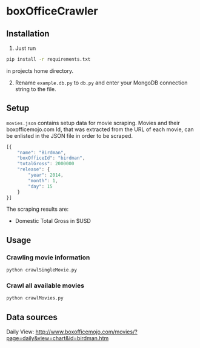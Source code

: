 # boxOfficeCrawler

## Installation

1) Just run 

```bash
pip install -r requirements.txt
```

in projects home directory.

2) Rename `example.db.py` to `db.py` and enter your MongoDB connection string to the file.

## Setup

`movies.json` contains setup data for movie scraping. Movies and their boxofficemojo.com Id, that was extracted from the URL of each movie, can be enlisted in the JSON file in order to be scraped.

```javascript
[{
	"name": "Birdman",
	"boxOfficeId": "birdman",
	"totalGross": 2000000
	"release": {
		"year": 2014,
		"month": 1,
		"day": 15
    }
}]
```

The scraping results are:

* Domestic Total Gross in $USD

## Usage

### Crawling movie information

```python
python crawlSingleMovie.py
```

### Crawl all available movies

```python
python crawlMovies.py
```

## Data sources

Daily View: http://www.boxofficemojo.com/movies/?page=daily&view=chart&id=birdman.htm
